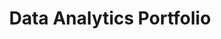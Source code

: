 ---
layout: archive
permalink: /data-analytics-portfolio/
title: "Data Analytics Portfolio"
author_profile: true
header:
    image: "/images/image2.jpg"
---